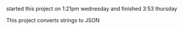 started this project on 1:21pm wednesday and finished 3:53 thursday

This project converts strings to JSON
